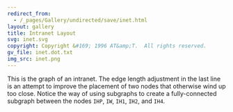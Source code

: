 ```yaml
---
redirect_from:
  - /_pages/Gallery/undirected/save/inet.html
layout: gallery
title: Intranet Layout
svg: inet.svg
copyright: Copyright &#169; 1996 AT&amp;T.  All rights reserved.
gv_file: inet.dot.txt
img_src: inet.png
---
```

This is the graph of an intranet.
The edge length adjustment in the last line
is an attempt to improve the placement of
two nodes that otherwise wind up too close.
Notice the way of using subgraphs to create
a fully-connected subgraph between the nodes
`IHP`, `IW`, `IH1`, `IH2`, and `IH4`.
